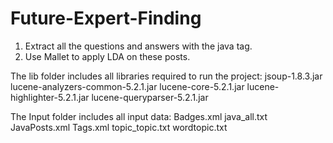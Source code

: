 # Future-Expert-Finding

1. Extract all the questions and answers with the java tag.
2. Use Mallet to apply LDA on these posts.





The lib folder includes all libraries required to run the project:
jsoup-1.8.3.jar
lucene-analyzers-common-5.2.1.jar
lucene-core-5.2.1.jar
lucene-highlighter-5.2.1.jar
lucene-queryparser-5.2.1.jar

The Input folder includes all input data:
Badges.xml
java_all.txt
JavaPosts.xml
Tags.xml
topic_topic.txt
wordtopic.txt

